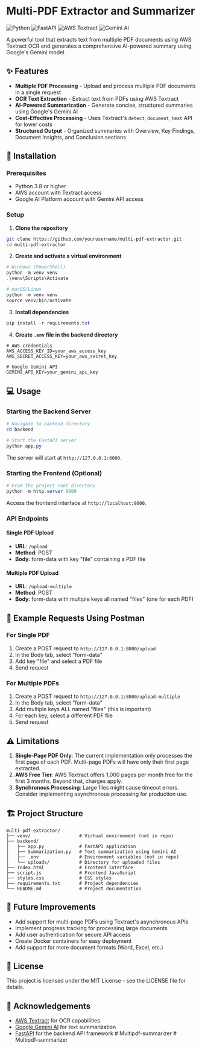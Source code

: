 # Multi-PDF Extractor and Summarizer

![Python](https://img.shields.io/badge/Python-3.8%2B-blue)
![FastAPI](https://img.shields.io/badge/FastAPI-0.100.0-green)
![AWS Textract](https://img.shields.io/badge/AWS-Textract-orange)
![Gemini AI](https://img.shields.io/badge/Google-Gemini_AI-red)

A powerful tool that extracts text from multiple PDF documents using AWS Textract OCR and generates a comprehensive AI-powered summary using Google's Gemini model.

## ✨ Features

- **Multiple PDF Processing** - Upload and process multiple PDF documents in a single request
- **OCR Text Extraction** - Extract text from PDFs using AWS Textract
- **AI-Powered Summarization** - Generate concise, structured summaries using Google's Gemini AI
- **Cost-Effective Processing** - Uses Textract's `detect_document_text` API for lower costs
- **Structured Output** - Organized summaries with Overview, Key Findings, Document Insights, and Conclusion sections

## 🚀 Installation

### Prerequisites

- Python 3.8 or higher
- AWS account with Textract access
- Google AI Platform account with Gemini API access

### Setup

1. **Clone the repository**

```bash
git clone https://github.com/yourusername/multi-pdf-extractor.git
cd multi-pdf-extractor
```

2. **Create and activate a virtual environment**

```powershell
# Windows (PowerShell)
python -m venv venv
.\venv\Scripts\Activate

# macOS/Linux
python -m venv venv
source venv/bin/activate
```

3. **Install dependencies**

```powershell
pip install -r requirements.txt
```

4. **Create `.env` file in the backend directory**

```
# AWS credentials
AWS_ACCESS_KEY_ID=your_aws_access_key
AWS_SECRET_ACCESS_KEY=your_aws_secret_key

# Google Gemini API
GEMINI_API_KEY=your_gemini_api_key
```

## 💻 Usage

### Starting the Backend Server

```powershell
# Navigate to backend directory
cd backend

# Start the FastAPI server
python app.py
```

The server will start at `http://127.0.0.1:8000`.

### Starting the Frontend (Optional)

```powershell
# From the project root directory
python -m http.server 9000
```

Access the frontend interface at `http://localhost:9000`.

### API Endpoints

#### Single PDF Upload
- **URL**: `/upload`
- **Method**: POST
- **Body**: form-data with key "file" containing a PDF file

#### Multiple PDF Upload
- **URL**: `/upload-multiple`
- **Method**: POST
- **Body**: form-data with multiple keys all named "files" (one for each PDF)

## 📝 Example Requests Using Postman

### For Single PDF
1. Create a POST request to `http://127.0.0.1:8000/upload`
2. In the Body tab, select "form-data"
3. Add key "file" and select a PDF file
4. Send request

### For Multiple PDFs
1. Create a POST request to `http://127.0.0.1:8000/upload-multiple`
2. In the Body tab, select "form-data"
3. Add multiple keys ALL named "files" (this is important)
4. For each key, select a different PDF file
5. Send request

## ⚠️ Limitations

1. **Single-Page PDF Only**: The current implementation only processes the first page of each PDF. Multi-page PDFs will have only their first page extracted.
2. **AWS Free Tier**: AWS Textract offers 1,000 pages per month free for the first 3 months. Beyond that, charges apply.
3. **Synchronous Processing**: Large files might cause timeout errors. Consider implementing asynchronous processing for production use.

## 🏗️ Project Structure

```
multi-pdf-extractor/
├── venv/                  # Virtual environment (not in repo)
├── backend/
│   ├── app.py             # FastAPI application
│   ├── Summarization.py   # Text summarization using Gemini AI
│   ├── .env               # Environment variables (not in repo)
│   └── uploads/           # Directory for uploaded files
├── index.html             # Frontend interface
├── script.js              # Frontend JavaScript
├── styles.css             # CSS styles
├── requirements.txt       # Project dependencies
└── README.md              # Project documentation
```

## 🔮 Future Improvements

- Add support for multi-page PDFs using Textract's asynchronous APIs
- Implement progress tracking for processing large documents
- Add user authentication for secure API access
- Create Docker containers for easy deployment
- Add support for more document formats (Word, Excel, etc.)

## 📄 License

This project is licensed under the MIT License - see the LICENSE file for details.

## 🙏 Acknowledgements

- [AWS Textract](https://aws.amazon.com/textract/) for OCR capabilities
- [Google Gemini AI](https://ai.google.dev/) for text summarization
- [FastAPI](https://fastapi.tiangolo.com/) for the backend API framework #   M u l t i p d f - s u m m a r i z e r  
 #   M u l t i p d f - s u m m a r i z e r  
 